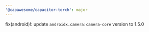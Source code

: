```yaml
---
'@capawesome/capacitor-torch': major
---
```


fix(android)!: update `androidx.camera:camera-core` version to 1.5.0
